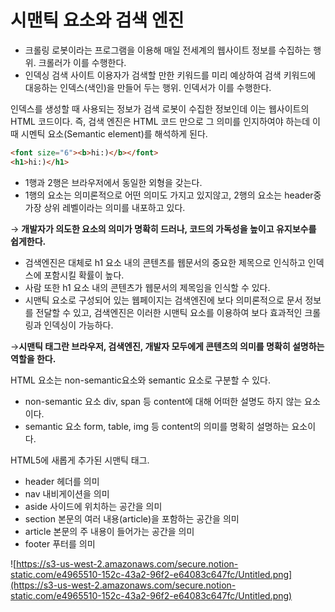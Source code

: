 # 시맨틱 요소와 검색 엔진

-   크롤링
    로봇이라는 프로그램을 이용해 매일 전세계의 웹사이트 정보를 수집하는 행위. 크롤러가 이를 수행한다.
-   인덱싱
    검색 사이트 이용자가 검색할 만한 키워드를 미리 예상하여 검색 키워드에 대응하는 인덱스(색인)을 만들어 두는 행위. 인덱서가 이를 수행한다.

인덱스를 생성할 때 사용되는 정보가 검색 로봇이 수집한 정보인데 이는 웹사이트의 HTML 코드이다. 즉, 검색 엔진은 HTML 코드 만으로 그 의미를 인지하여야 하는데 이때 시멘틱 요소(Semantic element)를 해석하게 된다.

```html
<font size="6"><b>hi:)</b></font>
<h1>hi:)</h1>
```

-   1행과 2행은 브라우저에서 동일한 외형을 갖는다.
-   1행의 요소는 의미론적으로 어떤 의미도 가지고 있지않고, 2행의 요소는 header중 가장 상위 레벨이라는 의미를 내포하고 있다.

→ **개발자가 의도한 요소의 의미가 명확히 드러나, 코드의 가독성을 높이고 유지보수를 쉽게한다.**

-   검색엔진은 대체로 h1 요소 내의 콘텐츠를 웹문서의 중요한 제목으로 인식하고 인덱스에 포함시킬 확률이 높다.
-   사람 또한 h1 요소 내의 콘텐츠가 웹문서의 제목임을 인식할 수 있다.
-   시맨틱 요소로 구성되어 있는 웹페이지는 검색엔진에 보다 의미론적으로 문서 정보를 전달할 수 있고, 검색엔진은 이러한 시맨틱 요소를 이용하여 보다 효과적인 크롤링과 인덱싱이 가능하다.

→**시맨틱 태그란 브라우저, 검색엔진, 개발자 모두에게 콘텐츠의 의미를 명확히 설명하는 역할을 한다.**

HTML 요소는 non-semantic요소와 semantic 요소로 구분할 수 있다.

-   non-semantic 요소
    div, span 등 content에 대해 어떠한 설명도 하지 않는 요소이다.
-   semantic 요소
    form, table, img 등 content의 의미를 명확히 설명하는 요소이다.

HTML5에 새롭게 추가된 시맨틱 태그.

-   header
    헤더를 의미
-   nav
    내비게이션을 의미
-   aside
    사이드에 위치하는 공간을 의미
-   section
    본문의 여러 내용(article)을 포함하는 공간을 의미
-   article
    본문의 주 내용이 들어가는 공간을 의미
-   footer
    푸터를 의미

![https://s3-us-west-2.amazonaws.com/secure.notion-static.com/e4965510-152c-43a2-96f2-e64083c647fc/Untitled.png](https://s3-us-west-2.amazonaws.com/secure.notion-static.com/e4965510-152c-43a2-96f2-e64083c647fc/Untitled.png)
